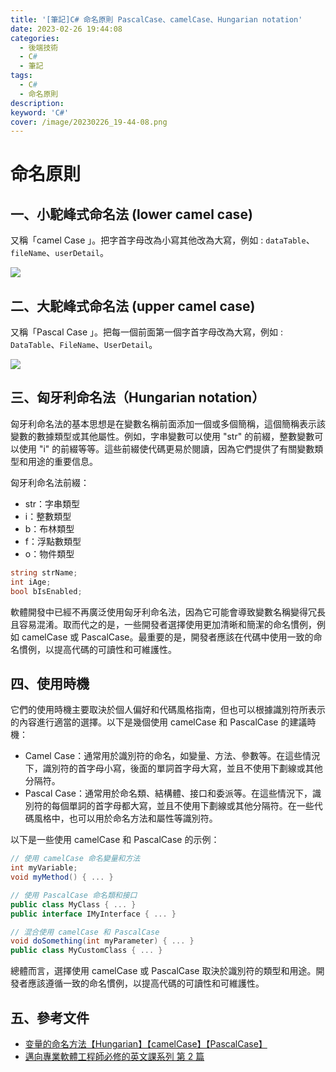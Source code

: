 ```yaml
---
title: '[筆記]C# 命名原則 PascalCase、camelCase、Hungarian notation'
date: 2023-02-26 19:44:08
categories: 
  - 後端技術
  - C# 
  - 筆記
tags: 
  - C#
  - 命名原則
description:
keyword: 'C#'
cover: /image/20230226_19-44-08.png
---
```


# 命名原則 
## 一、小駝峰式命名法 (lower camel case)
又稱「camel Case 」。把字首字母改為小寫其他改為大寫，例如 : ```dataTable```、```fileName```、```userDetail```。

![](/image/20230226_19-44-08.png)

## 二、大駝峰式命名法 (upper camel case)
又稱「Pascal Case 」。把每一個前面第一個字首字母改為大寫，例如 : ```DataTable```、```FileName```、```UserDetail```。

![](/image/20230226_19-44-17.png)


## 三、匈牙利命名法（Hungarian notation）
匈牙利命名法的基本思想是在變數名稱前面添加一個或多個簡稱，這個簡稱表示該變數的數據類型或其他屬性。例如，字串變數可以使用 "str" 的前綴，整數變數可以使用 "i" 的前綴等等。這些前綴使代碼更易於閱讀，因為它們提供了有關變數類型和用途的重要信息。

匈牙利命名法前綴：
- str：字串類型
- i：整數類型
- b：布林類型
- f：浮點數類型
- o：物件類型

```cs
string strName;
int iAge;
bool bIsEnabled;
```
軟體開發中已經不再廣泛使用匈牙利命名法，因為它可能會導致變數名稱變得冗長且容易混淆。取而代之的是，一些開發者選擇使用更加清晰和簡潔的命名慣例，例如 camelCase 或 PascalCase。最重要的是，開發者應該在代碼中使用一致的命名慣例，以提高代碼的可讀性和可維護性。

## 四、使用時機
它們的使用時機主要取決於個人偏好和代碼風格指南，但也可以根據識別符所表示的內容進行適當的選擇。以下是幾個使用 camelCase 和 PascalCase 的建議時機：

- Camel Case：通常用於識別符的命名，如變量、方法、參數等。在這些情況下，識別符的首字母小寫，後面的單詞首字母大寫，並且不使用下劃線或其他分隔符。
- Pascal Case：通常用於命名類、結構體、接口和委派等。在這些情況下，識別符的每個單詞的首字母都大寫，並且不使用下劃線或其他分隔符。在一些代碼風格中，也可以用於命名方法和屬性等識別符。

以下是一些使用 camelCase 和 PascalCase 的示例：
```cs
// 使用 camelCase 命名變量和方法
int myVariable;
void myMethod() { ... }

// 使用 PascalCase 命名類和接口
public class MyClass { ... }
public interface IMyInterface { ... }

// 混合使用 camelCase 和 PascalCase
void doSomething(int myParameter) { ... }
public class MyCustomClass { ... }
```
總體而言，選擇使用 camelCase 或 PascalCase 取決於識別符的類型和用途。開發者應該遵循一致的命名慣例，以提高代碼的可讀性和可維護性。

## 五、參考文件
- [变量的命名方法【Hungarian】【camelCase】【PascalCase】](https://www.cnblogs.com/CodingPerfectWorld/archive/2010/06/10/1755628.html)
- [邁向專業軟體工程師必修的英文課系列 第 2 篇](https://ithelp.ithome.com.tw/articles/10233726)